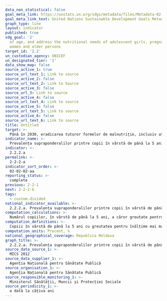 ```yaml
---
data_non_statistical: false
goal_meta_link: https://unstats.un.org/sdgs/metadata/files/Metadata-02-02-02a.pdf
goal_meta_link_text: United Nations Sustainable Development Goals Metadata (pdf 232kB)
graph_type: line
layout: indicator
published: true
sdg_goal: '2'
  of age, and address the nutritional needs of adolescent girls, pregnant and lactating
  women and older persons
target_id: '2.2'
un_custodian_agency: UNICEF
un_designated_tier: '1'
data_show_map: false
source_active_1: true
source_url_text_1: Link to source
source_active_2: false
source_url_text_2: Link to Source
source_active_3: false
source_url_3: Link to source
source_active_4: false
source_url_text_4: Link to source
source_active_5: false
source_url_text_5: Link to source
source_active_6: false
source_url_text_6: Link to source
title: Untitled
target: >-
  Până în 2030, eradicarea tuturor formelor de malnutriție, inclusiv atingerea până în 2025 a țintelor convenite la nivel internațional cu privire la greutatea și talia joasă la copiii sub vârsta de 5 ani, și abordarea necesităților nutriționale ale adolescentelor, femeilor însărcinate și celor care alăptează, cât și a persoanelor în vârstă
indicator_name: >-
  Prevalența supraponderalilor printre copii în vârstă de până la 5 ani
indicator: >-
  2.2.2.a
permalink: >-
  2-2-2-a
indicator_sort_order: >-
  02-02-02-aa
reporting_status: >-
  complete
previous: 2-2-1
next: 2-2-2-b
tags:
  - custom.divided
national_indicator_available: >-
  2.2.2.a. Prevalența supraponderalilor printre copii în vârstă de până la 5 ani
computation_calculations: >-
  Numărul copiilor, în vârstă de până la 5 ani, a căror greutate pentru vârsta respectivă este mai mare cu două deviații standard de la mediana populației de referință, raportat la numărul total de copii în vârstă de până la 5 ani.
computation_definitions: >-
  Copiii în vârstă de până la 5 ani cu greutatea pentru înălțime mai mare cu două deviații standard de la mediana pentru populația de referință, sunt considerați supraponderali. Indicatorul este estimat în baza metodologiei standardizate cu utilizare a Standardelor pentru Creșterea Copiilor ale Organizației Mondiale a Sănătății.
computation_units: Procent, %
national_geographical_coverage: Republica Moldova
graph_title: >-
  2.2.2.a. Prevalența supraponderalilor printre copii în vârstă de până la 5 ani
source_data_source_1: >-
  MICS 2012
source_data_supplier_1: >-
  Agenția Națională pentru Sănătate Publică
source_organisation_1: >-
  Agenția Națională pentru Sănătate Publică
source_responsible_monitoring_1: >-
  Ministerul Sănătății, Muncii și Protecției Sociale
source_periodicity_1: >-
  o dată la câțiva ani
---
```


